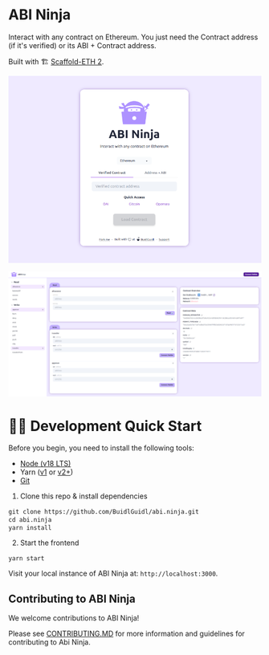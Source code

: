 # ABI Ninja

Interact with any contract on Ethereum. You just need the Contract address (if it's verified) or its ABI + Contract address.

Built with 🏗 [Scaffold-ETH 2](https://github.com/scaffold-eth/scaffold-eth-2).

![ABINinja - Index](.github/img/ui1.png)

![ABINinja - Dashboard](.github/img/ui2.png)

# 🏄‍♂️ Development Quick Start

Before you begin, you need to install the following tools:

- [Node (v18 LTS)](https://nodejs.org/en/download/)
- Yarn ([v1](https://classic.yarnpkg.com/en/docs/install/) or [v2+](https://yarnpkg.com/getting-started/install))
- [Git](https://git-scm.com/downloads)

1. Clone this repo & install dependencies

```
git clone https://github.com/BuidlGuidl/abi.ninja.git
cd abi.ninja
yarn install
```

2. Start the frontend

```
yarn start
```

Visit your local instance of ABI Ninja at: `http://localhost:3000`.

## Contributing to ABI Ninja

We welcome contributions to ABI Ninja!

Please see [CONTRIBUTING.MD](https://github.com/BuidlGuidl/abi.ninja/blob/main/CONTRIBUTING.md) for more information and guidelines for contributing to Abi Ninja.
